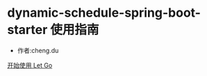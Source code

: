 <!-- _coverpage.md -->

# dynamic-schedule-spring-boot-starter 使用指南


- 作者:cheng.du


[开始使用 Let Go](/README.md)